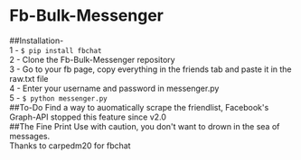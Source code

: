 # Fb-Bulk-Messenger

##Installation-  
1 - `$ pip install fbchat`  
2 - Clone the Fb-Bulk-Messenger repository  
3 - Go to your fb page, copy everything in the friends tab and paste it in the raw.txt file  
4 - Enter your username and password in messenger.py  
5 - `$ python messenger.py`  
##To-Do
Find a way to auomatically scrape the friendlist, Facebook's Graph-API stopped this feature since v2.0  
##The Fine Print
Use with caution, you don't want to drown in the sea of messages.  
Thanks to carpedm20 for fbchat  
